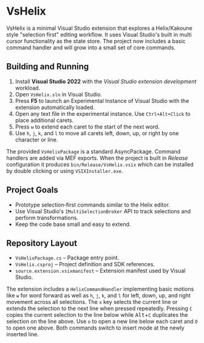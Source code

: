 # VsHelix

VsHelix is a minimal Visual Studio extension that explores a Helix/Kakoune style
"selection first" editing workflow.  It uses Visual Studio's built in multi
cursor functionality as the state store.  The project now includes a basic
command handler and will grow into a small set of core commands.

## Building and Running

1. Install **Visual Studio 2022** with the *Visual Studio extension development*
   workload.
2. Open `VsHelix.sln` in Visual Studio.
3. Press **F5** to launch an Experimental Instance of Visual Studio with the
   extension automatically loaded.
4. Open any text file in the experimental instance.  Use
   `Ctrl+Alt+Click` to place additional carets.
5. Press `w` to extend each caret to the start of the next word.
6. Use `h`, `j`, `k`, and `l` to move all carets left, down, up, or right by one character or line.

The provided `VsHelixPackage` is a standard AsyncPackage.  Command handlers are
added via MEF exports.  When the project is built in *Release* configuration it
produces `bin/Release/VsHelix.vsix` which can be installed by double clicking
or using `VSIXInstaller.exe`.

## Project Goals

- Prototype selection‑first commands similar to the Helix editor.
- Use Visual Studio's `IMultiSelectionBroker` API to track selections and
  perform transformations.
- Keep the code base small and easy to extend.

## Repository Layout

- `VsHelixPackage.cs` – Package entry point.
- `VsHelix.csproj` – Project definition and SDK references.
- `source.extension.vsixmanifest` – Extension manifest used by Visual Studio.

The extension includes a `HelixCommandHandler` implementing basic motions like
`w` for word forward as well as `h`, `j`, `k`, and `l` for left, down, up, and
right movement across all selections.  The `x` key selects the current line or
extends the selection to the next line when pressed repeatedly.  Pressing `C`
copies the current selection to the line below while <kbd>Alt</kbd>+`C`
duplicates the selection on the line above.  Use `o` to open a new line below
each caret and `O` to open one above.  Both commands switch to insert mode at
the newly inserted line.
